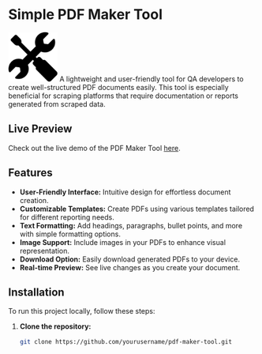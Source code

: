 # Simple PDF Maker Tool

<img src="public/tools.svg" alt="URL Tracker Tool" width="100" />
A lightweight and user-friendly tool for QA developers to create well-structured PDF documents easily. This tool is especially beneficial for scraping platforms that require documentation or reports generated from scraped data.

## Live Preview

Check out the live demo of the PDF Maker Tool [here](https://pdf-maker-tool.vercel.app).

## Features

- **User-Friendly Interface:** Intuitive design for effortless document creation.
- **Customizable Templates:** Create PDFs using various templates tailored for different reporting needs.
- **Text Formatting:** Add headings, paragraphs, bullet points, and more with simple formatting options.
- **Image Support:** Include images in your PDFs to enhance visual representation.
- **Download Option:** Easily download generated PDFs to your device.
- **Real-time Preview:** See live changes as you create your document.

## Installation

To run this project locally, follow these steps:

1. **Clone the repository:**
   ```bash
   git clone https://github.com/yourusername/pdf-maker-tool.git
